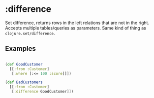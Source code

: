 # :difference

Set difference, returns rows in the left relations that are not in the right. Accepts multiple tables/queries as parameters.
Same kind of thing as `clojure.set/difference`.

## Examples

```clojure

(def GoodCustomer
  [[:from :Customer] 
   [:where [:<= 100 :score]]])

(def BadCustomers
  [[:from :Customer]
   [:difference GoodCustomer]])
```